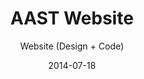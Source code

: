 ---
title: AAST Website
subtitle: Website (Design + Code)
layout: default
modal-id: 1
link: aast-website
date: 2014-07-18
img: dreams.png
thumbnail: aast-thumbnail.jpg
alt: image-alt
project-date: April 2014
client: Start Bootstrap
category: Web Development
description: Lorem ipsum dolor sit amet, usu cu alterum nominavi lobortis. At duo novum diceret. Tantas apeirian vix et, usu sanctus postulant inciderint ut, populo diceret necessitatibus in vim. Cu eum dicam feugiat noluisse.

---